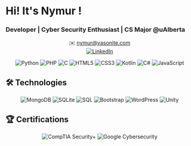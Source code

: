 # Hi! It's Nymur ! 
### Developer | Cyber Security Enthusiast | CS Major @uAlberta
<p align="center">
    ✉️ <a href="mailto:nymur@vasonite.com">nymur@vasonite.com</a>  
    <br>
    <a href="https://www.linkedin.com/in/nymur-rahman-n-24b9ba265/" target="_blank">
        <img src="https://img.shields.io/badge/LinkedIn-0A66C2?style=for-the-badge&logo=linkedin&logoColor=white" alt="LinkedIn">
    </a>
</p>

<p align="center">
    <img src="https://img.shields.io/badge/Python-282828?style=for-the-badge&logo=python&logoColor=white" alt="Python">
    <img src="https://img.shields.io/badge/PHP-282828?style=for-the-badge&logo=php&logoColor=white" alt="PHP">
    <img src="https://img.shields.io/badge/C-282828?style=for-the-badge&logo=c&logoColor=white" alt="C">
    <img src="https://img.shields.io/badge/HTML5-282828?style=for-the-badge&logo=html5&logoColor=white" alt="HTML5">
    <img src="https://img.shields.io/badge/CSS3-282828?style=for-the-badge&logo=css3&logoColor=white" alt="CSS3">
    <img src="https://img.shields.io/badge/Kotlin-282828?style=for-the-badge&logo=kotlin&logoColor=white" alt="Kotlin">
    <img src="https://img.shields.io/badge/C%23-282828?style=for-the-badge&logo=csharp&logoColor=white" alt="C#">
    <img src="https://img.shields.io/badge/JavaScript-282828?style=for-the-badge&logo=javascript&logoColor=white" alt="JavaScript">
</p>

## 🛠️ Technologies
<p align="center">
    <img src="https://img.shields.io/badge/MongoDB-282828?style=for-the-badge&logo=mongodb&logoColor=white" alt="MongoDB">
    <img src="https://img.shields.io/badge/SQLite-282828?style=for-the-badge&logo=sqlite&logoColor=white" alt="SQLite">
    <img src="https://img.shields.io/badge/SQL-282828?style=for-the-badge&logo=databricks&logoColor=white" alt="SQL">
    <img src="https://img.shields.io/badge/Bootstrap-282828?style=for-the-badge&logo=bootstrap&logoColor=white" alt="Bootstrap">
    <img src="https://img.shields.io/badge/WordPress-282828?style=for-the-badge&logo=wordpress&logoColor=white" alt="WordPress">
    <img src="https://img.shields.io/badge/Unity-282828?style=for-the-badge&logo=unity&logoColor=white" alt="Unity">
</p>



## 🏆 Certifications
<p align="center">
    <img src="https://img.shields.io/badge/CompTIA%20Security+-Certified-red?style=for-the-badge&logo=comptia&logoColor=white" alt="CompTIA Security+">
    <img src="https://img.shields.io/badge/Google%20Cybersecurity-Certificate-green?style=for-the-badge&logo=google&logoColor=white" alt="Google Cybersecurity">
</p>



